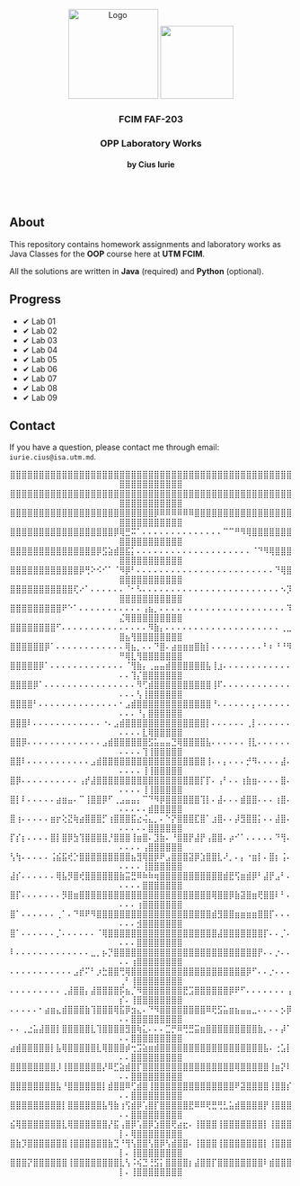 <p align="center">
  <a>
    <img src="https://brandslogos.com/wp-content/uploads/images/large/java-logo-1.png" alt="Logo" width="160" height="160">
  </a>
  <a>
    <img src="https://external-content.duckduckgo.com/iu/?u=https%3A%2F%2Fsos-software.com%2Fwp-content%2Fuploads%2FIntelliJ_IDEA_Logo.svg_.png&f=1&nofb=1" width="130" height="130">
  </a>

<h3 align="center">FCIM FAF-203</h3>

  <div align="center">
    <h3>OPP Laboratory Works</h3>
    <h4>by Cius Iurie</h4>
    <br />
    <br />
  </div>
</p>

## About

This repository contains homework assignments and laboratory works as Java Classes for the **OOP** course here at **UTM FCIM**.

All the solutions are written in **Java** (required) and **Python** (optional).

## Progress

- ✔ Lab 01
- ✔ Lab 02
- ✔ Lab 03
- ✔ Lab 04
- ✔ Lab 05
- ✔ Lab 06
- ✔ Lab 07
- ✔ Lab 08
- ✔ Lab 09

## Contact

If you have a question, please contact me through email: `iurie.cius@isa.utm.md`.

<p id="waifu" align="center">
⣿⣿⣿⣿⣿⣿⣿⣿⣿⣿⣿⣿⣿⣿⣿⣿⣿⣿⣿⣿⣿⣿⣿⣿⣿⣿⣿⣿⣿⣿⣿⣿⣿⣿⣿⣿⣿⣿⣿⣿⣿⣿⣿⣿⣿⣿⣿⣿⣿⣿⣿⣿⣿⣿⣿⣿⣿⣿⣿⣿
⣿⣿⣿⣿⣿⣿⣿⣿⣿⣿⣿⣿⣿⣿⣿⣿⣿⣿⣿⣿⣿⣿⣿⣿⣿⣿⣿⣿⣿⣿⣿⣿⣿⣿⣿⣿⣿⣿⣿⣿⣿⣿⣿⣿⣿⣿⣿⣿⣿⣿⣿⣿⣿⣿⣿⣿⣿⣿⣿⣿
⣿⣿⣿⣿⣿⣿⣿⣿⣿⣿⣿⣿⣿⣿⣿⣿⣿⣿⣿⣿⣿⣿⣿⣿⣿⡿⠿⠿⠿⠿⠿⠿⣿⣿⣿⣿⣿⣿⣿⣿⣿⣿⣿⣿⣿⣿⣿⣿⣿⣿⣿⣿⣿⣿⣿⣿⣿⣿⣿⣿
⣿⣿⣿⣿⣿⣿⣿⣿⣿⣿⣿⣿⣿⣿⣿⣿⣿⣿⡿⢿⣛⠭⠁⠄⠄⠄⠄⠄⠄⠄⠄⠄⠄⠄⠄⠄⠄⠉⠉⠛⠻⢿⣿⣿⣿⣿⣿⣿⣿⣿⣿⣿⣿⣿⣿⣿⣿⣿⣿⣿
⣿⣿⣿⣿⣿⣿⣿⣿⣿⣿⣿⣿⣿⣿⣿⡿⣫⣵⣾⣿⣯⡅⠄⠄⠄⠄⠄⠄⠄⠄⠄⠄⠄⠄⠄⠄⠄⠄⠄⠄⠄⠄⠈⠙⠻⢿⣿⣿⣿⣿⣿⣿⣿⣿⣿⣿⣿⣿⣿⣿
⣿⣿⣿⣿⣿⣿⣿⣿⣿⣿⣿⣿⡿⢛⠕⠪⠊⠁⠈⠻⡿⠃⠄⠄⠄⠄⠄⠄⠄⠄⠄⠄⠄⠄⠄⠄⠄⠄⠄⠄⠄⠄⠄⠄⠄⠄⠙⢿⣿⣿⣿⣿⣿⣿⣿⣿⣿⣿⣿⣿
⣿⣿⣿⣿⣿⣿⣿⣿⣿⣿⣿⢏⠔⠁⠄⠄⠄⠄⠄⠄⠈⠂⠣⠄⠄⠄⠄⠄⠄⠄⠄⠄⠄⠄⠄⠄⠄⠄⠄⠄⠄⠄⠄⠄⠄⠄⠄⠢⡹⣿⣿⣿⣿⣿⣿⣿⣿⣿⣿⣿
⣿⣿⣿⣿⣿⣿⣿⣿⣿⠟⠑⠁⠄⠄⠄⠄⠄⠄⠄⠄⠄⠄⠄⢠⣦⡀⠄⠄⠄⠄⠄⠄⠄⠄⠄⠄⠄⠄⠄⠄⠄⠄⠄⠄⠄⠄⠄⠄⠹⣌⢿⣿⣿⣿⣿⣿⣿⣿⣿⣿
⣿⣿⣿⣿⣿⣿⣿⣿⠋⠄⠄⠄⠄⠄⠄⠄⠄⠄⠄⠄⠄⠄⠄⠄⠻⣷⡄⠄⠄⠄⠄⠄⠄⠄⠄⠄⠄⠄⠄⠄⠄⠄⠄⠄⠄⠄⠄⢀⣀⣿⣦⢻⣿⣿⣿⣿⣿⣿⣿⣿
⣿⣿⣿⣿⣿⣿⡿⠁⠄⠄⠄⠄⠄⠄⠄⠄⠄⠄⠄⠄⢿⣦⡀⠄⠄⠙⣿⠄⣴⣶⣶⣶⣿⣷⡇⠄⠄⠄⠄⠄⠄⠄⠄⠄⠃⠆⠘⠘⠻⠛⢿⣇⢻⣿⣿⣿⣿⣿⣿⣿
⣿⣿⣿⣿⣿⡿⠁⠄⠄⠄⠄⠄⠄⠄⠄⠄⠄⠄⠄⠄⠈⢻⣷⡄⢀⣤⣤⣾⣿⣿⣿⣿⣿⣿⣧⢸⣰⠄⠄⠄⠄⠄⠄⠄⠄⠄⠄⠄⠄⠄⠄⢹⡌⣿⣿⣿⣿⣿⣿⣿
⣿⣿⣿⣿⡿⠁⠄⠄⠄⠄⠄⠄⠄⠄⠄⠄⠄⠄⠄⠄⠄⠄⠻⢋⣾⣿⣿⣿⣿⣿⣿⣿⣿⣿⣿⢸⠏⠄⠄⠄⠄⠄⠄⠄⠄⠄⠄⠄⠄⠄⠄⠄⢣⢸⣿⣿⣿⣿⣿⣿
⣿⣿⣿⣿⠃⠄⠄⠄⠄⠄⠄⠄⠄⠄⠄⠄⠄⠄⠄⠂⣠⣾⣿⣿⣿⣿⣿⣿⣿⣿⣿⣿⣿⣿⣿⠘⠄⠄⠄⠄⠄⠄⡄⠄⠄⠄⠄⠄⠄⠄⠄⠄⠘⡄⣿⣿⣿⣿⣿⣿
⣿⣿⣿⠇⠄⠄⠄⠄⠄⠄⠄⠄⠄⠄⠄⠄⠐⠄⣠⣾⣿⣿⣿⣿⣿⣿⣿⣿⣿⣿⣿⣿⣿⣿⡇⠄⠄⠄⠄⠄⠄⢀⡇⠄⠄⠄⠄⠄⠄⠄⠄⠄⠄⣇⢿⣿⣿⣿⣿⣿
⣿⣿⡿⠄⠄⠄⠄⠄⠄⠄⠄⠄⠄⠄⠄⠄⣠⣾⣿⣿⣿⣿⣿⣿⣫⣥⣤⣤⣙⢿⣿⣿⣿⣿⣧⠄⠄⠄⠄⠄⠄⢸⣇⠄⠄⠄⠄⠄⠄⠄⠄⠄⠄⢹⢸⣿⣿⣿⣿⣿
⣿⣿⠇⠄⠄⠄⠄⠄⠄⠄⠄⠄⠄⠄⣠⣾⣿⣿⣿⣿⣿⣿⣿⣿⣿⣿⣿⣿⣿⣿⣿⣿⣿⣿⢸⠄⠄⡄⠄⠄⠄⡚⠻⠄⠄⠄⠄⣼⠄⠄⠄⠄⠄⢸⢸⣿⣿⣿⣿⣿
⣿⡿⠄⠄⠄⠄⠄⠄⠄⠄⠄⠄⢠⡞⣼⣿⣿⣿⣿⣿⣿⣿⣿⣿⣿⣿⣿⣿⣿⣿⣿⣿⣿⡏⡏⠄⢠⠃⠄⠄⢰⣷⣶⠄⠄⠄⠄⣿⠄⠄⠄⠄⠄⢸⢸⣿⣿⣿⣿⣿
⣿⡇⠇⠄⠄⠄⠄⠄⣴⣶⣤⠄⠉⢸⣿⣿⡿⠋⢀⣠⣤⣤⡄⠉⠙⠻⡿⣿⣿⣿⣿⣿⣿⢹⡇⠄⣼⠄⠄⠄⣾⣿⣿⠄⠄⠄⢰⣿⠄⠄⠄⠄⠄⠄⣾⣿⣿⣿⣿⣿
⣿⢰⠄⠄⠄⠄⠄⣶⡖⢕⣝⢷⣴⣿⣿⣿⡋⢰⣿⣿⣿⣯⣔⢬⣄⡀⠄⠑⡝⣿⣿⣿⣏⣿⠁⣰⣿⠄⠄⡼⣻⣿⣿⡅⠄⠄⣼⣿⠄⠄⠄⠄⠄⠄⣿⣿⣿⣿⣿⣿
⡏⡎⡆⠄⠄⠄⠄⣿⡇⣿⡿⣳⢹⣿⣿⣿⣿⡘⣿⣿⣿⢸⣶⣿⠄⣹⣷⠄⠘⣿⣿⡟⣼⡟⢠⣿⣿⠄⡴⠊⠁⠄⠄⠄⠄⠄⠙⢻⠄⠄⠄⠄⠄⢠⣿⣿⣿⣿⣿⣿
⢣⢳⠄⠄⠄⠄⠄⢨⣮⣯⢞⡑⣿⣿⣿⣿⣿⣿⣿⣿⣿⣦⣻⢿⣿⡿⠟⣠⣿⣿⣿⣽⡿⣱⣿⣿⣇⠜⡀⠄⡄⠐⣶⡇⠄⣿⡆⢨⠄⠄⠄⠄⠄⢸⣿⣿⣿⣿⣿⣿
⣼⡎⠄⠄⠄⠄⠄⠄⢿⣧⡻⣿⢞⣿⣿⣿⣿⣿⣿⣷⣭⣛⠿⠷⠷⢶⣿⣿⣿⣿⣿⣿⣿⣿⣿⣿⣿⣾⣟⢫⣶⣾⡿⠃⣼⡟⣠⠃⠄⠄⠄⠄⠄⣿⣿⣿⣿⣿⣿⣿
⣿⡏⠄⠄⠄⠄⠄⠄⠄⡻⣿⣶⣿⣿⣿⣿⣿⣿⣿⣿⣿⣿⣿⣿⣿⣿⣿⣿⣿⣿⣿⣿⣿⣿⣿⢿⣿⣿⡿⣷⣽⣿⣶⢟⣿⣿⠇⠃⠄⠄⠄⠄⢰⣿⣿⣿⣿⣿⣿⣿
⣿⠁⠄⠄⠄⠄⠄⠄⢀⠁⠄⠙⠿⠟⠻⣿⣿⣿⣿⣿⣿⣿⣿⣿⣿⣿⣿⣿⣿⣿⣿⣿⣿⣿⣿⣾⣻⣿⣿⣶⣶⣶⣶⣿⣿⡏⠄⠄⠄⠄⠄⠄⣺⣿⣿⣿⣿⣿⣿⣿
⣿⠁⠄⠄⠄⠄⠄⠄⡈⠄⠄⠄⠄⠄⠄⠈⢿⣿⣿⣿⣿⣿⣿⣿⣿⣿⣿⣿⣿⣿⣿⣿⣿⣿⣿⣿⣼⣿⣿⣿⣿⣿⣿⣿⡏⠄⠄⡈⠄⠄⠄⠄⣿⣿⣿⣿⣿⣿⣿⣿
⠇⠄⠄⠄⠄⠄⠄⠄⠄⠄⠄⠄⠄⠄⣀⡀⡦⡙⣿⣿⣿⣿⣿⣿⣿⣿⣿⣿⣿⣿⣿⣿⣿⣿⣿⣿⣿⣿⣿⣿⣿⣿⣿⡟⠄⠄⡐⠄⠄⠄⠄⢰⣿⣿⣿⣿⣿⣿⣿⣿
⠄⠄⠄⠄⠄⠄⠄⠄⠄⠄⠄⣠⡞⠍⠃⡰⣓⣿⣿⢛⢿⣿⣿⣿⣿⣿⣿⣿⣿⣿⣿⣿⣿⣿⣿⣿⣿⣿⣿⣿⣿⡿⠋⠄⠄⡐⠄⠄⠄⢀⠃⢸⣿⣿⣿⣿⣿⣿⣿⣿
⠄⠄⠄⠄⠄⠄⠄⠄⠄⢀⣼⣿⣿⡄⣼⣿⣿⣿⣿⡯⣦⡈⠻⣿⣿⣿⣿⣿⣿⣿⣟⣩⣿⣿⣿⣿⣿⣿⡿⠟⠋⠄⠄⠄⠄⠄⠄⠄⢠⡎⠄⢸⣿⣿⣿⣿⣿⣿⣿⣿
⠄⠄⠄⠄⠄⠂⣴⣶⣄⣾⣿⣿⣿⣷⢹⣿⣿⣿⢿⣯⡿⣲⣄⠄⠙⠻⣿⣿⣿⣿⣿⣿⣿⣿⠿⢟⣫⣥⣶⣦⣤⣤⣀⠄⠄⠄⠄⡢⡿⠄⠄⣿⣿⣿⣿⣿⣿⣿⣿⣿
⠄⠄⢀⣐⣥⣼⣿⣿⡇⣿⣿⣿⣿⣿⣇⢹⣿⣿⣿⣿⣻⣿⢷⣅⠄⠄⠄⣉⡛⠿⢛⣛⣭⣶⣿⣿⣿⣿⣿⣿⣿⣿⣿⣷⡀⠄⠄⡼⠁⠄⠄⣿⣿⣿⣿⣿⣿⣿⣿⣿
⣴⣾⣿⣿⣿⣿⣿⡇⣧⢿⣿⣿⣿⣿⣿⣇⢿⣿⣿⣿⡾⢒⣩⣵⣶⣾⣿⣿⣿⣿⣿⣿⣿⣿⣿⣿⣿⣿⣿⣿⣿⣿⣿⣿⣧⠄⢐⣡⡇⠄⠄⣿⣿⣿⣿⣿⣿⣿⣿⣿
⣿⣿⣿⣿⣿⣿⣿⣿⡸⢸⣿⣿⣿⣿⣿⣿⡜⠿⣋⣵⣾⣿⡏⣿⣿⣿⣿⣿⣿⣿⣿⣿⣿⣿⣿⣿⣿⣿⣿⢿⣿⣿⣿⣿⣿⢸⣶⡝⠇⠄⠄⣿⣿⣿⣿⣿⣿⣿⣿⣿
⣿⣿⣿⣿⣿⣿⣿⣿⣧⠘⣿⣿⣿⣿⣿⣿⡇⣾⣿⣿⠿⢋⣾⣿⢸⣿⣿⣿⣿⣿⣿⣿⣿⣿⣿⣿⣿⣿⣿⠟⣽⣿⣿⣿⣿⢸⣿⣿⡎⠄⠄⣿⣿⣿⣿⣿⣿⣿⣿⣿
⣿⣿⣿⣿⣿⣿⣿⣿⣿⡇⣿⣿⣿⣿⣿⣿⣧⢻⣷⢰⢫⣾⡿⢡⣿⡏⣿⣿⣿⣿⣿⣟⠿⠿⢟⣛⢛⣃⣥⣾⣿⣿⣿⣿⡟⢸⣿⣿⣿⠄⠄⣿⣿⣿⣿⣿⣿⣿⣿⣿
⣮⢿⣿⣿⣿⣿⣿⣿⣿⣇⢿⣿⣿⣿⣿⣿⣿⡜⣯⢠⣿⡿⢡⣿⡿⣱⣿⣿⢟⣴⣖⠄⢸⣿⣿⣿⢸⣿⣿⣿⣿⣿⣿⣿⡇⢸⣿⣿⣿⡇⠄⢿⣿⣿⣿⣿⣿⣿⣿⣿
⣿⣷⡹⣿⣿⣿⣿⣿⣿⣿⢸⣿⣿⣿⣿⣿⣿⣷⣙⠘⢻⢣⣿⣿⢣⣿⡿⢣⣾⣿⣿⠄⢸⣿⣿⣿⢸⣿⣿⣿⣿⣿⣿⣿⡇⢸⣿⣿⣿⡇⠄⢸⣿⣿⣿⣿⣿⣿⣿⣿
⣿⣿⣿⡝⣿⣿⣿⣿⣿⣿⢸⣿⣿⣿⣿⣿⣿⣿⣿⣇⢣⠨⢮⣙⢘⣫⡅⣿⣿⣿⣿⡆⣼⣿⣿⡏⣿⣿⣿⣿⣿⣿⣿⣿⠇⣾⣿⣿⣿⡇⠄⢸⣿⣿⣿⣿⣿⣿⣿⣿
</p>
